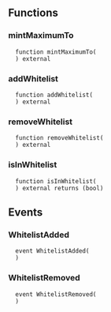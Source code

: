 



## Functions
### mintMaximumTo
```solidity
  function mintMaximumTo(
  ) external
```




### addWhitelist
```solidity
  function addWhitelist(
  ) external
```




### removeWhitelist
```solidity
  function removeWhitelist(
  ) external
```




### isInWhitelist
```solidity
  function isInWhitelist(
  ) external returns (bool)
```





## Events
### WhitelistAdded
```solidity
  event WhitelistAdded(
  )
```



### WhitelistRemoved
```solidity
  event WhitelistRemoved(
  )
```



